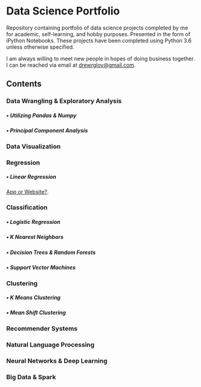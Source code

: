 # Data Science Portfolio

Repository containing portfolio of data science projects completed by me for academic, self-learning, and hobby purposes. Presented in the form of iPython Notebooks. These projects have been completed using Python 3.6 unless otherwise specified.

I am always willing to meet new people in hopes of doing business together. I can be reached via email at drewrglov@gmail.com.


## Contents

### Data Wrangling & Exploratory Analysis

##### • Utilizing Pandas & Numpy

##### • Principal Component Analysis


### Data Visualization


### Regression


##### • Linear Regression
[App or Website?](https://github.com/drewglov/Portfolio/blob/master/Linear%20Regression%20-%20App%20or%20Website.ipynb).

### Classification


##### • Logistic Regression
  
  
##### • K Nearest Neighbors


##### • Decision Trees & Random Forests


##### • Support Vector Machines
   
   
### Clustering
   
   
##### • K Means Clustering


##### • Mean Shift Clustering


### Recommender Systems


### Natural Language Processing


### Neural Networks & Deep Learning


### Big Data & Spark

